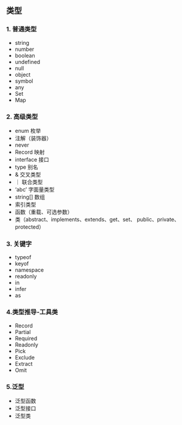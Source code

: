 ## 类型

### 1. 普通类型

- string
- number
- boolean
- undefined
- null
- object
- symbol
- any
- Set
- Map

### 2. 高级类型
- enum 枚举
- 注解（装饰器）
- never 
- Record 映射
- interface 接口
- type 别名
- & 交叉类型
- ｜ 联合类型
- ‘abc’ 字面量类型
- string[] 数组 
- 索引类型
- 函数（重载、可选参数）
- 类（abstract、implements、extends、get、set、 public、private、protected）

### 3. 关键字

- typeof
- keyof
- namespace
- readonly 
- in
- infer
- as

### 4.类型推导-工具类
- Record
- Partial
- Required
- Readonly
- Pick
- Exclude
- Extract
- Omit



### 5.泛型
- 泛型函数
- 泛型接口
- 泛型类
